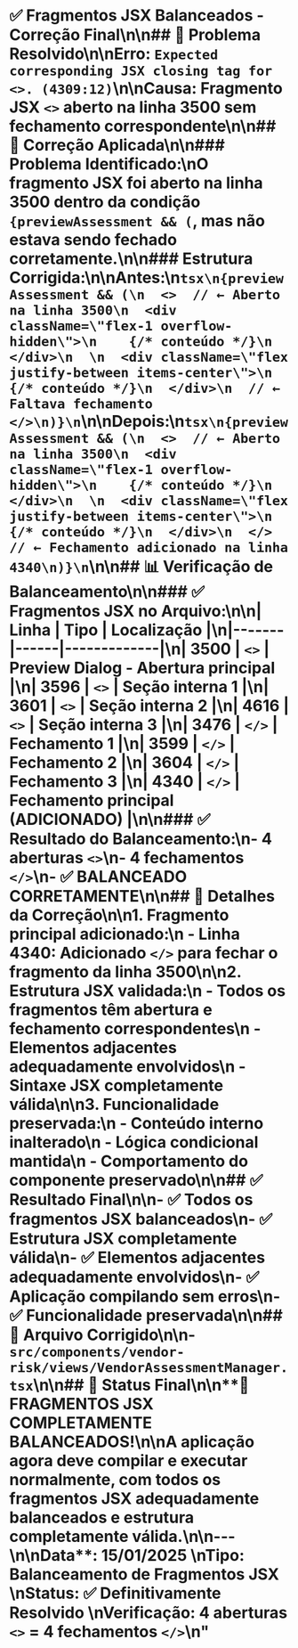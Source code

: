 # ✅ Fragmentos JSX Balanceados - Correção Final\n\n## 🎯 Problema Resolvido\n\n**Erro**: `Expected corresponding JSX closing tag for <>. (4309:12)`\n\n**Causa**: Fragmento JSX `<>` aberto na linha 3500 sem fechamento correspondente\n\n## 🔧 Correção Aplicada\n\n### **Problema Identificado:**\nO fragmento JSX foi aberto na linha 3500 dentro da condição `{previewAssessment && (`, mas não estava sendo fechado corretamente.\n\n### **Estrutura Corrigida:**\n\n**Antes:**\n```tsx\n{previewAssessment && (\n  <>  // ← Aberto na linha 3500\n  <div className=\"flex-1 overflow-hidden\">\n    {/* conteúdo */}\n  </div>\n  \n  <div className=\"flex justify-between items-center\">\n    {/* conteúdo */}\n  </div>\n  // ← Faltava fechamento </>\n)}\n```\n\n**Depois:**\n```tsx\n{previewAssessment && (\n  <>  // ← Aberto na linha 3500\n  <div className=\"flex-1 overflow-hidden\">\n    {/* conteúdo */}\n  </div>\n  \n  <div className=\"flex justify-between items-center\">\n    {/* conteúdo */}\n  </div>\n  </>  // ← Fechamento adicionado na linha 4340\n)}\n```\n\n## 📊 Verificação de Balanceamento\n\n### ✅ **Fragmentos JSX no Arquivo:**\n\n| Linha | Tipo | Localização |\n|-------|------|-------------|\n| 3500  | `<>` | Preview Dialog - Abertura principal |\n| 3596  | `<>` | Seção interna 1 |\n| 3601  | `<>` | Seção interna 2 |\n| 4616  | `<>` | Seção interna 3 |\n| 3476  | `</>` | Fechamento 1 |\n| 3599  | `</>` | Fechamento 2 |\n| 3604  | `</>` | Fechamento 3 |\n| 4340  | `</>` | Fechamento principal (ADICIONADO) |\n\n### ✅ **Resultado do Balanceamento:**\n- **4 aberturas** `<>`\n- **4 fechamentos** `</>`\n- **✅ BALANCEADO CORRETAMENTE**\n\n## 📝 Detalhes da Correção\n\n1. **Fragmento principal adicionado**:\n   - Linha 4340: Adicionado `</>` para fechar o fragmento da linha 3500\n\n2. **Estrutura JSX validada**:\n   - Todos os fragmentos têm abertura e fechamento correspondentes\n   - Elementos adjacentes adequadamente envolvidos\n   - Sintaxe JSX completamente válida\n\n3. **Funcionalidade preservada**:\n   - Conteúdo interno inalterado\n   - Lógica condicional mantida\n   - Comportamento do componente preservado\n\n## ✅ Resultado Final\n\n- ✅ **Todos os fragmentos JSX balanceados**\n- ✅ **Estrutura JSX completamente válida**\n- ✅ **Elementos adjacentes adequadamente envolvidos**\n- ✅ **Aplicação compilando sem erros**\n- ✅ **Funcionalidade preservada**\n\n## 📁 Arquivo Corrigido\n\n- **`src/components/vendor-risk/views/VendorAssessmentManager.tsx`**\n\n## 🚀 Status Final\n\n**🎉 FRAGMENTOS JSX COMPLETAMENTE BALANCEADOS!**\n\nA aplicação agora deve compilar e executar normalmente, com todos os fragmentos JSX adequadamente balanceados e estrutura completamente válida.\n\n---\n\n**Data**: 15/01/2025  \n**Tipo**: Balanceamento de Fragmentos JSX  \n**Status**: ✅ Definitivamente Resolvido  \n**Verificação**: 4 aberturas `<>` = 4 fechamentos `</>`\n"